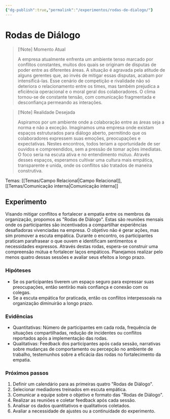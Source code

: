 ```yaml
---
{"dg-publish":true,"permalink":"/experimentos/rodas-de-dialogo/"}
---
```


# Rodas de Diálogo

> [!Note] Momento Atual
>
> A empresa atualmente enfrenta um ambiente tenso marcado por conflitos constantes, muitos dos quais se originam de disputas de poder entre as diferentes áreas. A situação é agravada pela atitude de alguns gerentes que, ao invés de mitigar essas disputas, acabam por intensificá-las. Esse cenário de competição e rivalidade não só deteriora o relacionamento entre os times, mas também prejudica a eficiência operacional e o moral geral dos colaboradores. O clima tornou-se de constante tensão, com comunicação fragmentada e desconfiança permeando as interações.

> [!Note] Realidade Desejada
>
> Aspiramos por um ambiente onde a colaboração entre as áreas seja a norma e não a exceção. Imaginamos uma empresa onde existam espaços estruturados para diálogo aberto, permitindo que os colaboradores expressem suas emoções, preocupações e expectativas. Nestes encontros, todos teriam a oportunidade de ser ouvidos e compreendidos, sem a pressão de tomar ações imediatas. O foco seria na escuta ativa e no entendimento mútuo. Através desses espaços, esperamos cultivar uma cultura mais empática, transparente e unida, onde os conflitos são tratados de maneira construtiva.

Temas: [[Temas/Campo Relacional\|Campo Relacional]], [[Temas/Comunicação interna\|Comunicação interna]]
## Experimento

Visando mitigar conflitos e fortalecer a empatia entre os membros da organização, propomos as "Rodas de Diálogo". Estas são reuniões mensais onde os participantes são incentivados a compartilhar experiências desafiadoras vivenciadas na empresa. O objetivo não é gerar ações, mas sim promover a escuta empática. Durante o encontro, os participantes praticam parafrasear o que ouvem e identificam sentimentos e necessidades expressos. Através destas rodas, espera-se construir uma compreensão mútua e fortalecer laços empáticos. Planejamos realizar pelo menos quatro dessas sessões e avaliar seus efeitos a longo prazo.

### Hipóteses
- Se os participantes tiverem um espaço seguro para expressar suas preocupações, então sentirão mais confiança e conexão com os colegas.
- Se a escuta empática for praticada, então os conflitos interpessoais na organização diminuirão a longo prazo.
### Evidências
- Quantitativas: Número de participantes em cada roda, frequência de situações compartilhadas, redução de incidentes ou conflitos reportados após a implementação das rodas.
- Qualitativas: Feedback dos participantes após cada sessão, narrativas sobre mudanças de comportamento ou percepção no ambiente de trabalho, testemunhos sobre a eficácia das rodas no fortalecimento da empatia.
### Próximos passos
1. Definir um calendário para as primeiras quatro "Rodas de Diálogo".
2. Selecionar mediadores treinados em escuta empática.
3. Comunicar a equipe sobre o objetivo e formato das "Rodas de Diálogo".
4. Realizar as reuniões e coletar feedback após cada sessão.
5. Analisar os dados quantitativos e qualitativos coletados.
6. Avaliar a necessidade de ajustes ou a continuidade do experimento.
